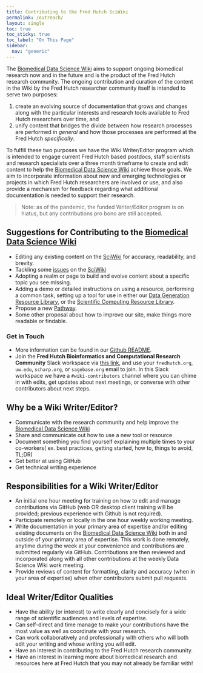 ```yaml
---
title: Contributing to the Fred Hutch SciWiki
permalink: /outreach/
layout: single
toc: true
toc_sticky: true
toc_label: "On This Page"
sidebar:
  nav: "generic"
---
```


The [Biomedical Data Science Wiki](/) aims to support ongoing biomedical research now and in the future and is the product of the Fred Hutch research community. The ongoing contribution and curation of the content in the Wiki by the Fred Hutch researcher community itself is intended to serve two purposes:

1. create an evolving source of documentation that grows and changes along with the particular interests and research tools available to Fred Hutch researchers over time, and
2. unify content that bridges the divide between how research processes are performed *in general* and how those processes are performed at the Fred Hutch *specifically*.

To fulfill these two purposes we have the Wiki Writer/Editor program which is intended to engage current Fred Hutch based postdocs, staff scientists and research specialists over a three month timeframe to create and edit content to help the [Biomedical Data Science Wiki](/) achieve those goals. We aim to incorporate information about new and emerging technologies or projects in which Fred Hutch researchers are involved or use, and also provide a mechanism for feedback regarding what additional documentation is needed to support their research.

> Note: as of the pandemic, the funded Writer/Editor program is on hiatus, but any contributions pro bono are still accepted.  

## Suggestions for Contributing to the [Biomedical Data Science Wiki](/)

- Editing any existing content on the [SciWiki](/) for accuracy, readability, and brevity.
- Tackling some [issues](https://github.com/FredHutch/wiki/issues) on the [SciWiki](/)
- Adopting a realm or page to build and evolve content about a specific topic you see missing.  
- Adding a demo or detailed instructions on using a resource, performing a common task, setting up a tool for use in either our [Data Generation Resource Library](/generationdemos/), or the [Scientific Computing Resource Library](/compdemos/). 
- Propose a new [Pathway](/pathways/). 
- Some other proposal about how to improve our site, make things more readable or findable.

### Get in Touch

- More information can be found in our [Github README](https://github.com/FredHutch/wiki/blob/main/README.md).
- Join the **Fred Hutch Bioinformatics and Computational Research Community** Slack workspace via [this link](https://fhdata.slack.com), and use your `fredhutch.org`, `uw.edu`, `scharp.org`, or `sagebase.org` email to join.  In this Slack workspace we have a `#wiki-contributors` channel where you can chime in with edits, get updates about next meetings, or converse with other contributors about next steps.



## Why be a Wiki Writer/Editor?

- Communicate with the research community and help improve the [Biomedical Data Science Wiki](/)
- Share and communicate out how to use a new tool or resource
- Document something you find yourself explaining multiple times to your co-workers( ex. best practices, getting started, how to, things to avoid, TL;DR)
- Get better at using GitHub
- Get technical writing experience

## Responsibilities for a Wiki Writer/Editor

- An initial one hour meeting for training on how to edit and manage contributions via GitHub (web OR desktop client training will be provided; previous experience with Github is not required).
- Participate remotely or locally in the one hour weekly working meeting.
- Write documentation in your primary area of expertise and/or editing existing documents on the [Biomedical Data Science Wiki](/) both in and outside of your primary area of expertise. This work is done remotely, anytime during the week at your convenience and contributions are submitted regularly via GitHub. Contributions are then reviewed and incorporated along with all other contributions at the weekly Data Science Wiki work meeting.
- Provide reviews of content for formatting, clarity and accuracy (when in your area of expertise) when other contributors submit pull requests.

## Ideal Writer/Editor Qualities

- Have the ability (or interest) to write clearly and concisely for a wide range of scientific audiences and levels of expertise.  
- Can self-direct and time manage to make your contributions have the most value as well as coordinate with your research.  
- Can work collaboratively and professionally with others who will both edit your writing and whose writing you will edit.  
- Have an interest in contributing to the Fred Hutch research community.
- Have an interest in learning more about biomedical research and resources here at Fred Hutch that you may not already be familiar with!

